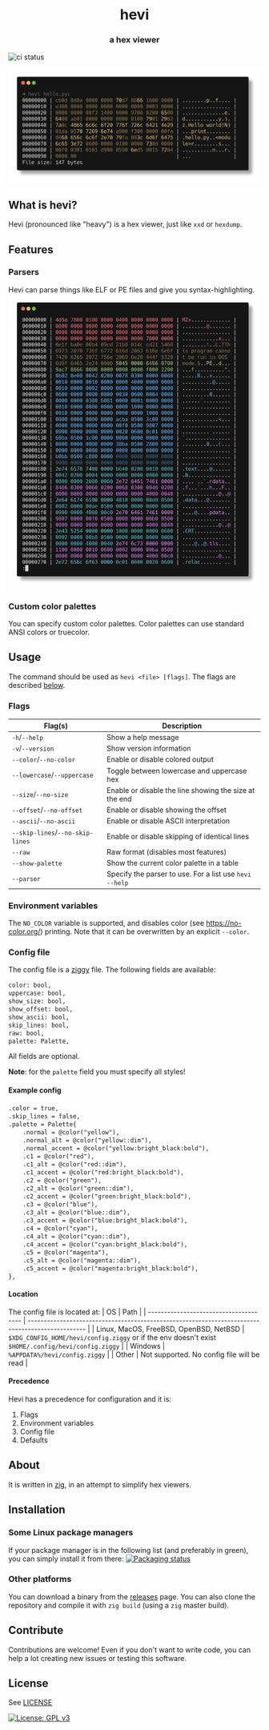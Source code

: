 <div align="center">
    <h1 align="center">hevi</h1>
    <h3>a hex viewer</h3>
</div>

![ci status](https://github.com/Arnau478/hevi/actions/workflows/ci.yml/badge.svg)

![example image](web/example.png)

## What is hevi?
Hevi (pronounced like "heavy") is a hex viewer, just like `xxd` or `hexdump`.

## Features
### Parsers
Hevi can parse things like ELF or PE files and give you syntax-highlighting.
![parser example](web/parser.png)

### Custom color palettes
You can specify custom color palettes. Color palettes can use standard ANSI colors or truecolor.

## Usage
The command should be used as `hevi <file> [flags]`. The flags are described [below](#flags).

### Flags
| Flag(s)                          | Description                                             |
| -------------------------------- | ------------------------------------------------------- |
| `-h`/`--help`                    | Show a help message                                     |
| `-v`/`--version`                 | Show version information                                |
| `--color`/`--no-color`           | Enable or disable colored output                        |
| `--lowercase`/`--uppercase`      | Toggle between lowercase and uppercase hex              |
| `--size`/`--no-size`             | Enable or disable the line showing the size at the end  |
| `--offset`/`--no-offset`         | Enable or disable showing the offset                    |
| `--ascii`/`--no-ascii`           | Enable or disable ASCII interpretation                  |
| `--skip-lines`/`--no-skip-lines` | Enable or disable skipping of identical lines           |
| `--raw`                          | Raw format (disables most features)                     |
| `--show-palette`                 | Show the current color palette in a table               |
| `--parser`                       | Specify the parser to use. For a list use `hevi --help` |

### Environment variables
The `NO_COLOR` variable is supported, and disables color (see <https://no-color.org/>) printing. Note that it can be overwritten by an explicit `--color`.

### Config file
The config file is a [ziggy](https://ziggy-lang.io) file. The following fields are available:
```zig
color: bool,
uppercase: bool,
show_size: bool,
show_offset: bool,
show_ascii: bool,
skip_lines: bool,
raw: bool,
palette: Palette,
```

All fields are optional.

**Note**: for the `palette` field you must specify all styles!

#### Example config
```zig
.color = true,
.skip_lines = false,
.palette = Palette{
    .normal = @color("yellow"),
    .normal_alt = @color("yellow::dim"),
    .normal_accent = @color("yellow:bright_black:bold"),
    .c1 = @color("red"),
    .c1_alt = @color("red::dim"),
    .c1_accent = @color("red:bright_black:bold"),
    .c2 = @color("green"),
    .c2_alt = @color("green::dim"),
    .c2_accent = @color("green:bright_black:bold"),
    .c3 = @color("blue"),
    .c3_alt = @color("blue::dim"),
    .c3_accent = @color("blue:bright_black:bold"),
    .c4 = @color("cyan"),
    .c4_alt = @color("cyan::dim"),
    .c4_accent = @color("cyan:bright_black:bold"),
    .c5 = @color("magenta"),
    .c5_alt = @color("magenta::dim"),
    .c5_accent = @color("magenta:bright_black:bold"),
},
```

#### Location

The config file is located at:
| OS                                     | Path                                                                                             |
| -------------------------------------- | ------------------------------------------------------------------------------------------------ |
| Linux, MacOS, FreeBSD, OpenBSD, NetBSD | `$XDG_CONFIG_HOME/hevi/config.ziggy` or if the env doesn't exist `$HOME/.config/hevi/config.ziggy` |
| Windows                                | `%APPDATA%/hevi/config.ziggy`                                                                     |
| Other                                  | Not supported. No config file will be read                                                       |

#### Precedence
Hevi has a precedence for configuration and it is:
1. Flags
2. Environment variables
3. Config file
4. Defaults

## About
It is written in [zig](https://github.com/ziglang/zig), in an attempt to simplify hex viewers.

## Installation
### Some Linux package managers
If your package manager is in the following list (and preferably in green), you can simply install it from there:
[![Packaging status](https://repology.org/badge/vertical-allrepos/hevi.svg)](https://repology.org/project/hevi/versions)
### Other platforms
You can download a binary from the [releases](https://github.com/Arnau478/hevi/releases/) page. You can also clone the repository and compile it with `zig build` (using a `zig` master build).

## Contribute
Contributions are welcome! Even if you don't want to write code, you can help a lot creating new issues or testing this software.

## License
See [LICENSE](LICENSE)

[![License: GPL v3](https://img.shields.io/badge/License-GPLv3-blue.svg)](https://www.gnu.org/licenses/gpl-3.0)
